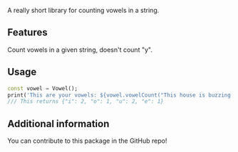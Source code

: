 

A really short library for counting vowels in a string.

## Features

Count vowels in a given string, doesn't count "y".

## Usage

```dart
const vowel = Vowel();
print('This are your vowels: ${vowel.vowelCount("This house is buzzing!")}');
/// This returns {"i": 2, "o": 1, "u": 2, "e": 1}
```

## Additional information

You can contribute to this package in the GitHub repo!
